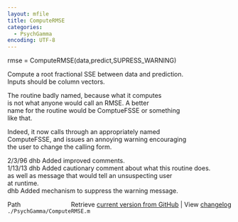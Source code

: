```yaml
---
layout: mfile
title: ComputeRMSE
categories:
  - PsychGamma
encoding: UTF-8
---
```


rmse = ComputeRMSE(data,predict,SUPRESS\_WARNING)  

Compute a root fractional SSE between data and prediction.  
Inputs should be column vectors.  

The routine badly named, because what it computes  
is not what anyone would call an RMSE.  A better  
name for the routine would be ComptueFSSE or something  
like that.  

Indeed, it now calls through an appropriately named  
ComputeFSSE, and issues an annoying warning encouraging  
the user to change the calling form.  

2/3/96   dhb  Added improved comments.  
1/13/13  dhb  Added cautionary comment about what this routine does.  
              as well as message that would tell an unsuspecting user  
              at runtime.  
         dhb  Added mechanism to suppress the warning message.  


<div class="code_header" style="text-align:right;">
  <span style="float:left;">Path&nbsp;&nbsp;</span> <span class="counter">Retrieve <a href=
  "https://raw.github.com/Psychtoolbox-3/Psychtoolbox-3/beta/./PsychGamma/ComputeRMSE.m">current version from GitHub</a> | View <a href=
  "https://github.com/Psychtoolbox-3/Psychtoolbox-3/commits/beta/./PsychGamma/ComputeRMSE.m">changelog</a></span>
</div>
<div class="code">
  <code>./PsychGamma/ComputeRMSE.m</code>
</div>
